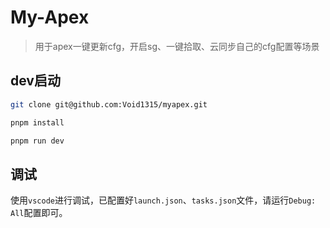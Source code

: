 # My-Apex
> 用于apex一键更新cfg，开启sg、一键拾取、云同步自己的cfg配置等场景

## dev启动

```bash
git clone git@github.com:Void1315/myapex.git

pnpm install

pnpm run dev
```

## 调试

使用`vscode`进行调试，已配置好`launch.json`、`tasks.json`文件，请运行`Debug: All`配置即可。